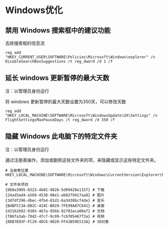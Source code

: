 # Windows优化

## 禁用 Windows 搜索框中的建议功能

去除搜索框的信息流

```
reg add "HKEY_CURRENT_USER\SOFTWARE\Policies\Microsoft\Windows\explorer" /v DisableSearchBoxSuggestions /t reg_dword /d 1 /f
```

## 延长 windows 更新暂停的最大天数

注：以管理员身份运行

将 windows 更新暂停的最大天数设置为350天，可以修改天数

```
reg add "HKEY_LOCAL_MACHINE\SOFTWARE\Microsoft\WindowsUpdate\UX\Settings" /v FlightSettingsMaxPauseDays /t reg_dword /d 350 /f
```

## 隐藏 Windows 此电脑下的特定文件夹

注：以管理员身份运行

通过注册表操作，添加或删除这些文件夹的项，来隐藏或显示这些特定文件夹。

```
# 注册表位置
HKEY_LOCAL_MACHINE\SOFTWARE\Microsoft\Windows\CurrentVersion\Explorer\MyComputer\NameSpace\

# 文件夹项目
{088e3905-0323-4b02-9826-5d99428e115f} # 下载
{24ad3ad4-a569-4530-98e1-ab02f9417aa8} # 图片
{3dfdf296-dbec-4fb4-81d1-6a3438bcf4de} # 音乐
{B4BFCC3A-DB2C-424C-B029-7FE99A87C641} # 桌面
{d3162b92-9365-467a-956b-92703aca08af} # 文档
{f86fa3ab-70d2-4fc7-9c99-fcbf05467f3a} # 视频
{0DB7E03F-FC29-4DC6-9020-FF41B59E513A} # 3D对象

```